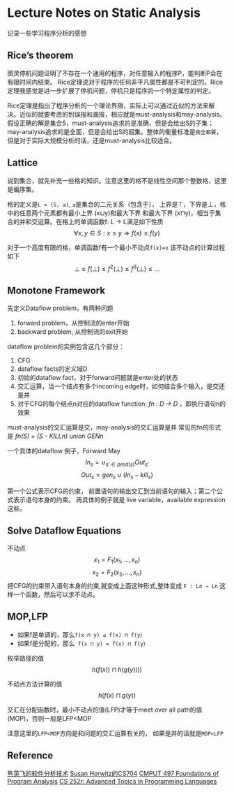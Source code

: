 # Lecture Notes on Static Analysis

记录一些学习程序分析的感想

##  Rice’s theorem
图灵停机问题证明了不存在一个通用的程序，对任意输入的程序P，能判断P会在有限时间内结束。
Rice定理说对于程序的任何非平凡属性都是不可判定的。Rice定理我感觉是进一步扩展了停机问题，停机只是程序的一个特定属性的判定。

Rice定理是指出了程序分析的一个理论界限，实际上可以通过近似的方法来解决。近似的就要考虑的到误报和漏报，相应就是must-analysis和may-analysis。 假设正确的解是集合S，must-analysis追求的是准确，但是会给出S的子集； may-analysis追求的是全面，但是会给出S的超集。整体的衡量标准是`我全都要`，但是对于实际大规模分析的话，还是must-analysis比较适合。


## Lattice
说到集合，就先补充一些格的知识。注意这里的格不是线性空间那个整数格，这里是偏序集。

格的定义是`L = (S, ≤)`,  `≤`是集合的二元关系（包含于）， 上界是⊤，下界是⊥，格中的任意两个元素都有最小上界 (x⊔y)和最大下界 和最大下界 (x⊓y)，相当于集合的并和交运算。在格上的单调函数f: L → L满足如下性质
$$ ∀x,y∈S : x ≤ y ⇒ f(x) ≤ f(y) $$

对于一个高度有限的格，单调函数f有一个最小不动点`f(x)=x`
该不动点的计算过程如下
$$ ⊥≤ f(⊥)  ≤ f^2(⊥) ≤ f^3(⊥)≤ ...$$


## Monotone Framework

先定义Dataflow problem，有两种问题
1. forward problem，从控制流的enter开始
2. backward problem, 从控制流的exit开始

dataflow problem的实例包含这几个部分：
1. CFG
2. dataflow facts的定义域D
3. 初始的dataflow fact，对于forward问题就是enter处的状态
4. 交汇运算，当一个结点有多个incoming edge时，如何结合多个输入，是交还是并
5. 对于CFG的每个结点n对应的dataflow function: _fn : D → D_ ，即执行语句n的效果

must-analysis的交汇运算是交，may-analysis的交汇运算是并
常见的fn的形式是 _fn(S) = (S - KILLn) union GENn_

一个具体的dataflow 例子，Forward May
$$
In_s = \cup_{s\prime\in pred(s)} Out_{s\prime}    
$$
$$
Out_s = gen_s \cup  (In_s - kill_s)
$$

第一个公式表示CFG的约束， 前置语句的输出交汇到当前语句的输入；第二个公式表示语句本身的约束。
再具体的例子就是 live variable，available expression 这些。
## Solve Dataflow Equations
不动点
$$
x_1 = F_1(x_1,...,x_n) 
$$
$$
x_2= F_2(x_2,...,x_n)
$$
把CFG的约束带入语句本身的约束,就变成上面这种形式,整体变成 `F : Ln → Ln`
这样一个函数，然后可以求不动点。

## MOP,LFP
* 如果f是单调的，那么`f(x ⊓ y) ≤ f(x) ⊓ f(y）`
* 如果f是分配的，那么` f(x ⊓ y) = f(x) ⊓ f(y）`

枚举路径的值 
$$ h(f(x)) ⊓ h(g( y)) )) $$

不动点方法计算的值
$$ h(f(x) ⊓ g( y)) $$

交汇在分配函数时，最小不动点的值(LFP)才等于meet over all path的值(MOP)，否则一般是LFP<MOP

注意这里的`LFP<MOP`方向是和问题的交汇运算有关的， 如果是并的话就是`MOP<LFP`
## Reference
[熊英飞的软件分析技术](https://xiongyingfei.github.io/SA/2018/main.htm)
[Susan Horwitz的CS704](http://pages.cs.wisc.edu/~horwitz/CS704-NOTES/2.DATAFLOW.html)
[CMPUT 497 Foundations of Program Analysis](https://github.com/cmput497/lectures)
[CS 252r: Advanced Topics in Programming Languages](https://www.seas.harvard.edu/courses/cs252/2011sp/slides/Lec02-Dataflow.pdf)